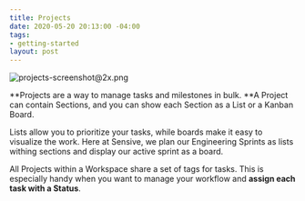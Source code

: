 ```yaml
---
title: Projects
date: 2020-05-20 20:13:00 -04:00
tags:
- getting-started
layout: post
---
```


![projects-screenshot@2x.png](https://sensive-production.s3.amazonaws.com/bBZFKtkyUyLM6g2iaifesMrT)

**Projects are a way to manage tasks and milestones in bulk. **A Project can contain Sections, and you can show each Section as a List or a Kanban Board.

Lists allow you to prioritize your tasks, while boards make it easy to visualize the work. Here at Sensive, we plan our Engineering Sprints as lists withing sections and display our active sprint as a board.

All Projects within a Workspace share a set of tags for tasks. This is especially handy when you want to manage your workflow and **assign each task with a Status**.